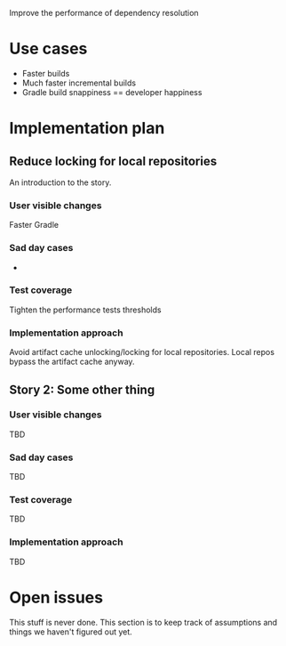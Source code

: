 Improve the performance of dependency resolution

# Use cases

* Faster builds
* Much faster incremental builds
* Gradle build snappiness == developer happiness

# Implementation plan

## Reduce locking for local repositories

An introduction to the story.

### User visible changes

Faster Gradle

### Sad day cases

-

### Test coverage

Tighten the performance tests thresholds

### Implementation approach

Avoid artifact cache unlocking/locking for local repositories. Local repos bypass the artifact cache anyway.

## Story 2: Some other thing

### User visible changes

TBD

### Sad day cases

TBD

### Test coverage

TBD

### Implementation approach

TBD

# Open issues

This stuff is never done. This section is to keep track of assumptions and things we haven't figured out yet.
